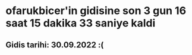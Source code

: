 # ofarukbicer'in gidisine son 3 gun 16 saat 15 dakika 33 saniye kaldi

## Gidis tarihi: 30.09.2022 :(